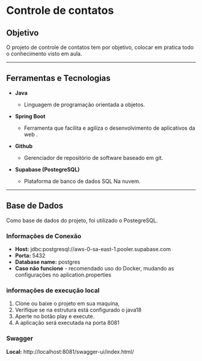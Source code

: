 # Controle de contatos

## Objetivo

O projeto de controle de contatos tem por objetivo, colocar em pratica todo o conhecimento visto em aula.

---

## Ferramentas e Tecnologias

- **Java**
    - Linguagem de programação orientada a objetos.

- **Spring Boot**
    - Ferramenta que facilita e agiliza o desenvolvimento de aplicativos da web .

- **Github**
    - Gerenciador de repositório de software baseado em git.


- **Supabase (PostegreSQL)**
    - Plataforma de banco de dados SQL Na nuvem.

---

## Base de Dados

Como base de dados do projeto, foi utilizado o PostegreSQL.

### Informações de Conexão

- **Host:** jdbc:postgresql://aws-0-sa-east-1.pooler.supabase.com
- **Porta:** 5432
- **Database name:** postgres
- **Caso não funcione** - recomendado uso do Docker, mudando as configurações no aplication.properties

### informações de execução local
1. Clone ou baixe o projeto em sua maquina,
2. Verifique se na estrutura está configurado o java18
3. Aperte no botão play e execute.
4. A aplicação será executada na porta 8081
### Swagger 
  
  **Local:** http://localhost:8081/swagger-ui/index.html/
  